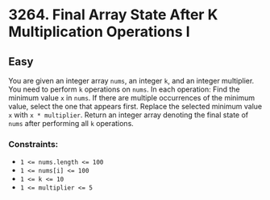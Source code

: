# 3264. Final Array State After K Multiplication Operations I

## Easy

You are given an integer array `nums`, an integer `k`, and an integer multiplier. You need to perform `k` operations on
`nums`. In each operation: Find the minimum value `x` in `nums`. If there are multiple occurrences of the minimum value,
select the one that appears first. Replace the selected minimum value `x` with `x * multiplier`. Return an integer array
denoting the final state of `nums` after performing all `k` operations.

### Constraints:

- `1 <= nums.length <= 100`
- `1 <= nums[i] <= 100`
- `1 <= k <= 10`
- `1 <= multiplier <= 5`
